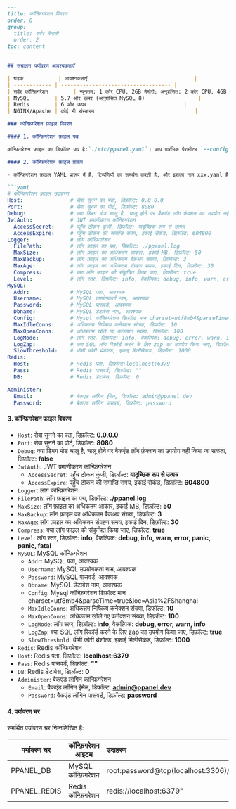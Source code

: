 ```markdown
---
title: कॉन्फ़िगरेशन विवरण
order: 0
group: 
  title: सर्वर तैनाती
  order: 2
toc: content
---

## संचालन पर्यावरण आवश्यकताएँ

| घटक           | आवश्यकताएँ                                  |
| ------------ | ----------------------------------- |
| सर्वर कॉन्फ़िगरेशन        | न्यूनतम: 1 कोर CPU, 2GB मेमोरी; अनुशंसित: 2 कोर CPU, 4GB मेमोरी |
| MySQL        | 5.7 और ऊपर (अनुशंसित MySQL 8)                 |
| Redis        | 6 और ऊपर                               |
| NGINX/Apache | कोई भी संस्करण                                |

### कॉन्फ़िगरेशन फ़ाइल विवरण

#### 1. कॉन्फ़िगरेशन फ़ाइल पथ

कॉन्फ़िगरेशन फ़ाइल का डिफ़ॉल्ट पथ है:`./etc/ppanel.yaml`। आप प्रारंभिक पैरामीटर `--config` के माध्यम से कॉन्फ़िगरेशन फ़ाइल का पथ निर्दिष्ट कर सकते हैं।

#### 2. कॉन्फ़िगरेशन फ़ाइल प्रारूप

- कॉन्फ़िगरेशन फ़ाइल YAML प्रारूप में है, टिप्पणियों का समर्थन करती है, और इसका नाम xxx.yaml है।

```yaml
# कॉन्फ़िगरेशन फ़ाइल उदाहरण
Host:               # सेवा सुनने का पता, डिफ़ॉल्ट: 0.0.0.0
Port:               # सेवा सुनने का पोर्ट, डिफ़ॉल्ट: 8080
Debug:              # क्या डिबग मोड चालू है, चालू होने पर बैकएंड लॉग फ़ंक्शन का उपयोग नहीं किया जा सकता, डिफ़ॉल्ट: false
JwtAuth:            # JWT प्रमाणीकरण कॉन्फ़िगरेशन
  AccessSecret:     # पहुँच टोकन कुंजी, डिफ़ॉल्ट: यादृच्छिक रूप से उत्पन्न
  AccessExpire:     # पहुँच टोकन की समाप्ति समय, इकाई सेकंड, डिफ़ॉल्ट: 604800
Logger:             # लॉग कॉन्फ़िगरेशन
  FilePath:         # लॉग फ़ाइल का पथ, डिफ़ॉल्ट: ./ppanel.log
  MaxSize:          # लॉग फ़ाइल का अधिकतम आकार, इकाई MB, डिफ़ॉल्ट: 50
  MaxBackup:        # लॉग फ़ाइल का अधिकतम बैकअप संख्या, डिफ़ॉल्ट: 3
  MaxAge:           # लॉग फ़ाइल का अधिकतम संग्रहण समय, इकाई दिन, डिफ़ॉल्ट: 30
  Compress:         # क्या लॉग फ़ाइल को संकुचित किया जाए, डिफ़ॉल्ट: true
  Level:            # लॉग स्तर, डिफ़ॉल्ट: info, वैकल्पिक: debug, info, warn, error, panic, panic, fatal
MySQL:
  Addr:             # MySQL पता, आवश्यक
  Username:         # MySQL उपयोगकर्ता नाम, आवश्यक
  Password:         # MySQL पासवर्ड, आवश्यक
  Dbname:           # MySQL डेटाबेस नाम, आवश्यक
  Config:           # Mysql कॉन्फ़िगरेशन डिफ़ॉल्ट मान charset=utf8mb4&parseTime=true&loc=Asia%2FShanghai
  MaxIdleConns:     # अधिकतम निष्क्रिय कनेक्शन संख्या, डिफ़ॉल्ट: 10
  MaxOpenConns:     # अधिकतम खोले गए कनेक्शन संख्या, डिफ़ॉल्ट: 100
  LogMode:          # लॉग स्तर, डिफ़ॉल्ट: info, वैकल्पिक: debug, error, warn, info
  LogZap:           # क्या SQL लॉग रिकॉर्ड करने के लिए zap का उपयोग किया जाए, डिफ़ॉल्ट: true
  SlowThreshold:    # धीमी क्वेरी थ्रेशोल्ड, इकाई मिलीसेकंड, डिफ़ॉल्ट: 1000
Redis:
  Host:             # Redis पता, डिफ़ॉल्ट:localhost:6379
  Pass:             # Redis पासवर्ड, डिफ़ॉल्ट: ""
  DB:               # Redis डेटाबेस, डिफ़ॉल्ट: 0

Administer:
  Email:            # बैकएंड लॉगिन ईमेल, डिफ़ॉल्ट: admin@ppanel.dev
  Password:         # बैकएंड लॉगिन पासवर्ड, डिफ़ॉल्ट: password

```

#### 3. कॉन्फ़िगरेशन फ़ाइल विवरण

- `Host`: सेवा सुनने का पता, डिफ़ॉल्ट: **0.0.0.0**
- `Port`: सेवा सुनने का पोर्ट, डिफ़ॉल्ट: **8080**
- `Debug`: क्या डिबग मोड चालू है, चालू होने पर बैकएंड लॉग फ़ंक्शन का उपयोग नहीं किया जा सकता, डिफ़ॉल्ट: **false**
- `JwtAuth`: JWT प्रमाणीकरण कॉन्फ़िगरेशन
  - `AccessSecret`: पहुँच टोकन कुंजी, डिफ़ॉल्ट: **यादृच्छिक रूप से उत्पन्न**
  - `AccessExpire`: पहुँच टोकन की समाप्ति समय, इकाई सेकंड, डिफ़ॉल्ट: **604800**
- `Logger`: लॉग कॉन्फ़िगरेशन
- `FilePath`: लॉग फ़ाइल का पथ, डिफ़ॉल्ट: **./ppanel.log**
- `MaxSize`: लॉग फ़ाइल का अधिकतम आकार, इकाई MB, डिफ़ॉल्ट: **50**
- `MaxBackup`: लॉग फ़ाइल का अधिकतम बैकअप संख्या, डिफ़ॉल्ट: **3**
- `MaxAge`: लॉग फ़ाइल का अधिकतम संग्रहण समय, इकाई दिन, डिफ़ॉल्ट: **30**
- `Compress`: क्या लॉग फ़ाइल को संकुचित किया जाए, डिफ़ॉल्ट: **true**
- `Level`: लॉग स्तर, डिफ़ॉल्ट: **info**, वैकल्पिक: **debug, info, warn, error, panic, panic, fatal**
- `MySQL`: MySQL कॉन्फ़िगरेशन
  - `Addr`: MySQL पता, आवश्यक
  - `Username`: MySQL उपयोगकर्ता नाम, आवश्यक
  - `Password`: MySQL पासवर्ड, आवश्यक
  - `Dbname`: MySQL डेटाबेस नाम, आवश्यक
  - `Config`: Mysql कॉन्फ़िगरेशन डिफ़ॉल्ट मान charset=utf8mb4\&parseTime=true\&loc=Asia%2FShanghai
  - `MaxIdleConns`: अधिकतम निष्क्रिय कनेक्शन संख्या, डिफ़ॉल्ट: **10**
  - `MaxOpenConns`: अधिकतम खोले गए कनेक्शन संख्या, डिफ़ॉल्ट: **100**
  - `LogMode`: लॉग स्तर, डिफ़ॉल्ट: **info**, वैकल्पिक: **debug, error, warn, info**
  - `LogZap`: क्या SQL लॉग रिकॉर्ड करने के लिए zap का उपयोग किया जाए, डिफ़ॉल्ट: **true**
  - `SlowThreshold`: धीमी क्वेरी थ्रेशोल्ड, इकाई मिलीसेकंड, डिफ़ॉल्ट: **1000**
- `Redis`: Redis कॉन्फ़िगरेशन
- `Host`: Redis पता, डिफ़ॉल्ट: **localhost:6379**
- `Pass`: Redis पासवर्ड, डिफ़ॉल्ट: **""**
- `DB`: Redis डेटाबेस, डिफ़ॉल्ट: **0**
- `Administer`: बैकएंड लॉगिन कॉन्फ़िगरेशन
  - `Email`: बैकएंड लॉगिन ईमेल, डिफ़ॉल्ट: **<admin@ppanel.dev>**
  - `Password`: बैकएंड लॉगिन पासवर्ड, डिफ़ॉल्ट: **password**

#### 4. पर्यावरण चर

समर्थित पर्यावरण चर निम्नलिखित हैं:

| पर्यावरण चर          | कॉन्फ़िगरेशन आइटम     | उदाहरण                                          |
| ------------- | ------- | :------------------------------------------ |
| PPANEL\_DB    | MySQL कॉन्फ़िगरेशन | root:password\@tcp(localhost:3306)/vpnboard |
| PPANEL\_REDIS | Redis कॉन्फ़िगरेशन | redis\://localhost:6379"                    |
```

